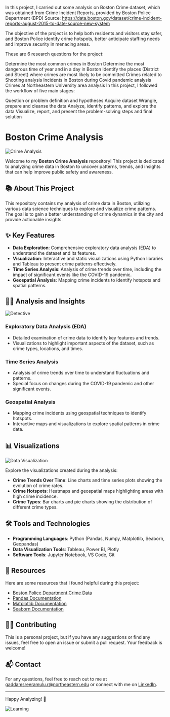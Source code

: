 In this project, I carried out some analysis on Boston Crime dataset, which was obtained from Crime Incident Reports, provided by Boston Police Department (BPD) Source: https://data.boston.gov/dataset/crime-incident-reports-august-2015-to-date-source-new-system

The objective of the project is to help both residents and visitors stay safer, and Boston Police identify crime hotspots, better anticipate staffing needs and improve security in menacing areas.

These are 6 research questions for the project:

Determine the most common crimes in Boston
Determine the most dangerous time of year and in a day in Boston
Identify the places (District and Street) where crimes are most likely to be committed
Crimes related to Shooting analysis
Incidents in Boston during Covid pandemic analysis
Crimes at Northeastern University area analysis
In this project, I followed the workflow of five main stages:

Question or problem definition and hypotheses
Acquire dataset
Wrangle, prepare and cleanse the data
Analyze, identify patterns, and explore the data
Visualize, report, and present the problem-solving steps and final solution

# Boston Crime Analysis

![Crime Analysis](https://media.giphy.com/media/xT9IgzoKnwFNmISR8I/giphy.gif)

Welcome to my **Boston Crime Analysis** repository! This project is dedicated to analyzing crime data in Boston to uncover patterns, trends, and insights that can help improve public safety and awareness.

## 📚 About This Project

This repository contains my analysis of crime data in Boston, utilizing various data science techniques to explore and visualize crime patterns. The goal is to gain a better understanding of crime dynamics in the city and provide actionable insights.

## ✨ Key Features

- **Data Exploration**: Comprehensive exploratory data analysis (EDA) to understand the dataset and its features.
- **Visualization**: Interactive and static visualizations using Python libraries and Tableau to present crime patterns effectively.
- **Time Series Analysis**: Analysis of crime trends over time, including the impact of significant events like the COVID-19 pandemic.
- **Geospatial Analysis**: Mapping crime incidents to identify hotspots and spatial patterns.

## 🕵️‍♂️ Analysis and Insights

![Detective](https://media.giphy.com/media/3o6ZtbD4WvQ72sfFkk/giphy.gif)

### Exploratory Data Analysis (EDA)

- Detailed examination of crime data to identify key features and trends.
- Visualizations to highlight important aspects of the dataset, such as crime types, locations, and times.

### Time Series Analysis

- Analysis of crime trends over time to understand fluctuations and patterns.
- Special focus on changes during the COVID-19 pandemic and other significant events.

### Geospatial Analysis

- Mapping crime incidents using geospatial techniques to identify hotspots.
- Interactive maps and visualizations to explore spatial patterns in crime data.

## 📊 Visualizations

![Data Visualization](https://media.giphy.com/media/l0HlyLN0EXi4SaTl2/giphy.gif)

Explore the visualizations created during the analysis:

- **Crime Trends Over Time**: Line charts and time series plots showing the evolution of crime rates.
- **Crime Hotspots**: Heatmaps and geospatial maps highlighting areas with high crime incidence.
- **Crime Types**: Bar charts and pie charts showing the distribution of different crime types.

## 🛠 Tools and Technologies

- **Programming Languages**: Python (Pandas, Numpy, Matplotlib, Seaborn, Geopandas)
- **Data Visualization Tools**: Tableau, Power BI, Plotly
- **Software Tools**: Jupyter Notebook, VS Code, Git

## 📖 Resources

Here are some resources that I found helpful during this project:

- [Boston Police Department Crime Data](https://data.boston.gov/dataset/crime-incident-reports-august-2015-to-date-source-new-system)
- [Pandas Documentation](https://pandas.pydata.org/pandas-docs/stable/)
- [Matplotlib Documentation](https://matplotlib.org/stable/contents.html)
- [Seaborn Documentation](https://seaborn.pydata.org/)

## 👩‍💻 Contributing

This is a personal project, but if you have any suggestions or find any issues, feel free to open an issue or submit a pull request. Your feedback is welcome!

## 📬 Contact

For any questions, feel free to reach out to me at [gaddamsreeramulu.r@northeastern.edu](mailto:gaddamsreeramulu.r@northeastern.edu) or connect with me on [LinkedIn](https://www.linkedin.com/in/grohitkumar/).

---

Happy Analyzing! 🌟

![Learning](https://media.giphy.com/media/26tPoyDhjiJ2g7tL6/giphy.gif)
